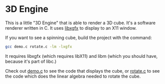 # 3D Engine
This is a little "3D Engine" that is able to render a 3D cube. It's a software renderer written in C. It uses [libxgfx](https://github.com/thecoder08/xgfx) to display to an X11 window.

If you want to see a spinning cube, build the project with the command:
```sh
gcc demo.c rotate.c -lm -lxgfx
```
It requires libxgfx (which requires libX11) and libm (which you should have, because it's part of libc.)

Check out [demo.c](demo.c) to see the code that displays the cube, or [rotate.c](rotate.c) to see the code which does the linear algebra needed to rotate the cube.